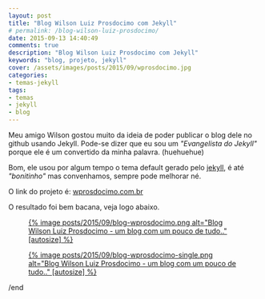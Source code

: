 ```yaml
---
layout: post
title: "Blog Wilson Luiz Prosdocimo com Jekyll"
# permalink: /blog-wilson-luiz-prosdocimo/
date: 2015-09-13 14:40:49
comments: true
description: "Blog Wilson Luiz Prosdocimo com Jekyll"
keywords: "blog, projeto, jekyll"
cover: /assets/images/posts/2015/09/wprosdocimo.jpg
categories:
- temas-jekyll
tags:
- temas
- jekyll
- blog
---
```


Meu amigo Wilson gostou muito da ideia de poder publicar o blog dele no github usando Jekyll. Pode-se dizer que eu sou um _"Evangelista do Jekyll"_ porque ele é um convertido da minha palavra. (huehuehue)

Bom, ele usou por algum tempo o tema default gerado pelo [jekyll](http://jekyllrb.com/), é até _"bonitinho"_ mas convenhamos, sempre pode melhorar né.

O link do projeto é: [wprosdocimo.com.br](http://wprosdocimo.com.br/)

O resultado foi bem bacana, veja logo abaixo.

<figure class="thumb">
  <a href="{{ 'posts/2015/09/blog-wprosdocimo.png' | asset_path }}" class="lightbox" rel="gallery" title="{{ page.title }}">
    {% image posts/2015/09/blog-wprosdocimo.png alt="Blog Wilson Luiz Prosdocimo - um blog com um pouco de tudo.." [autosize] %}
  </a>
</figure>

<figure class="thumb">
  <a href="{{ 'posts/2015/09/blog-wprosdocimo-single.png' | asset_path }}" class="lightbox" rel="gallery" title="{{ page.title }}">
    {% image posts/2015/09/blog-wprosdocimo-single.png alt="Blog Wilson Luiz Prosdocimo - um blog com um pouco de tudo.." [autosize] %}
  </a>
</figure>

/end
